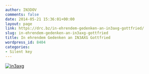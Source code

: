 ```yaml
---
author: IN3DOV
comments: false
date: 2014-05-21 15:36:01+00:00
layout: page
link: https://drc.bz/in-ehrendem-gedenken-an-in3axg-gottfried/
slug: in-ehrendem-gedenken-an-in3axg-gottfried
title: In ehrendem Gedenken an IN3AXG Gottfried
wordpress_id: 8404
categories:
- Silent key
---
```


[![in3axg](https://drc.bz/wp-content/uploads/2014/05/in3axg.jpg)](https://drc.bz/wp-content/uploads/2014/05/in3axg.jpg)
